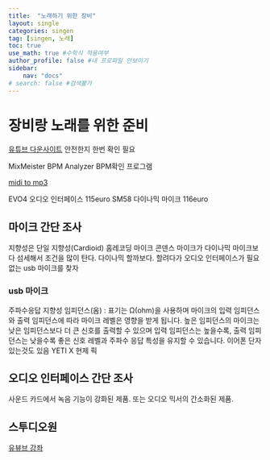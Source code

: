 ```yaml
---
title:  "노래하기 위한 장비"
layout: single
categories: singen
tag: [singen, 노래]
toc: true
use_math: true #수학식 적용여부
author_profile: false #내 프로파일 안보이기
sidebar:
    nav: "docs" 
# search: false #검색불가
---
```


# 장비랑 노래를 위한 준비

<!-- [*참고 링크*](https://www.smartsteuer.de/online/steuerwissen/steuerklassen/){: .notice--success} -->

[유튜브 다운사이트](https://www.flvto.biz/kr115/)
안전한지 한번 확인 필요

MixMeister BPM Analyzer BPM확인 프로그램


[midi to mp3](https://audio.online-convert.com/convert/midi-to-mp3)

EVO4 오디오 인터페이스 115euro
SM58 다이나믹 마이크 116euro

## 마이크 간단 조사
지향성은 단일 지향성(Cardioid)
홈레코딩 마이크
콘덴스 마이크가 다이나믹 마이크보다 섬세해서 조건을 많이 탄다.
다이나믹 할까보다.
할려다가 오디오 인터페이스가 필요없는 usb 마이크를 찾자
### usb 마이크
주파수응답
지향성
임피던스(옴) : 표기는 Ω(ohm)을 사용하며 마이크의 입력 임피던스와 출력 임피던스에 따라 마이크 레벨은 영향을 받게 됩니다.
높은 임피던스의 마이크는 낮은 임피던스보다 더 큰 신호를 출력할 수 있으며 입력 임피던스는 높을수록, 출력 임피던스는 낮을수록 좋은 신호 레벨과 주파수 응답 특성을 유지할 수 있습니다.
이어폰 단자있는것도 있음
YETI X 현제 픽
## 오디오 인터페이스 간단 조사
사운드 카드에서 녹음 기능이 강화된 제품. 또는 오디오 믹서의 간소화된 제품.

## 스투디오원
[유뷰브 강좌](https://www.youtube.com/watch?v=r_bErKR6PgI&ab_channel=ORDINARYJOE)
